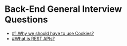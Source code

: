 # Back-End General Interview Questions

- [#1.Why we should have to use Cookies?](https://github.com/BekCodingAddict/Back-End/blob/master/Interview-Questions/General/Questions/Why-we-use-cookies.md)
- [#What is REST APIs?](https://github.com/BekCodingAddict/Back-End/blob/master/Interview-Questions/General/Questions/REST-APIs.md)
